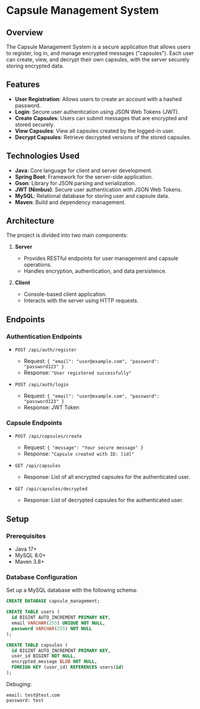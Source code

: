 # Capsule Management System

## Overview
The Capsule Management System is a secure application that allows users to register, log in, and manage encrypted messages ("capsules"). Each user can create, view, and decrypt their own capsules, with the server securely storing encrypted data.

## Features
- **User Registration**: Allows users to create an account with a hashed password.
- **Login**: Secure user authentication using JSON Web Tokens (JWT).
- **Create Capsules**: Users can submit messages that are encrypted and stored securely.
- **View Capsules**: View all capsules created by the logged-in user.
- **Decrypt Capsules**: Retrieve decrypted versions of the stored capsules.

## Technologies Used
- **Java**: Core language for client and server development.
- **Spring Boot**: Framework for the server-side application.
- **Gson**: Library for JSON parsing and serialization.
- **JWT (Nimbus)**: Secure user authentication with JSON Web Tokens.
- **MySQL**: Relational database for storing user and capsule data.
- **Maven**: Build and dependency management.

## Architecture
The project is divided into two main components:

1. **Server**
   - Provides RESTful endpoints for user management and capsule operations.
   - Handles encryption, authentication, and data persistence.

2. **Client**
   - Console-based client application.
   - Interacts with the server using HTTP requests.

## Endpoints
### Authentication Endpoints
- `POST /api/auth/register`
  - Request: `{ "email": "user@example.com", "password": "password123" }`
  - Response: `"User registered successfully"`

- `POST /api/auth/login`
  - Request: `{ "email": "user@example.com", "password": "password123" }`
  - Response: JWT Token

### Capsule Endpoints
- `POST /api/capsules/create`
  - Request: `{ "message": "Your secure message" }`
  - Response: `"Capsule created with ID: [id]"`

- `GET /api/capsules`
  - Response: List of all encrypted capsules for the authenticated user.

- `GET /api/capsules/decrypted`
  - Response: List of decrypted capsules for the authenticated user.

## Setup

### Prerequisites
- Java 17+
- MySQL 8.0+
- Maven 3.8+

### Database Configuration
Set up a MySQL database with the following schema:
```sql
CREATE DATABASE capsule_management;

CREATE TABLE users (
  id BIGINT AUTO_INCREMENT PRIMARY KEY,
  email VARCHAR(255) UNIQUE NOT NULL,
  password VARCHAR(255) NOT NULL
);

CREATE TABLE capsules (
  id BIGINT AUTO_INCREMENT PRIMARY KEY,
  user_id BIGINT NOT NULL,
  encrypted_message BLOB NOT NULL,
  FOREIGN KEY (user_id) REFERENCES users(id)
);
```

Debuging:
```properties
email: test@test.com
password: test
```

